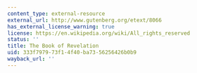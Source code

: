 ```yaml
---
content_type: external-resource
external_url: http://www.gutenberg.org/etext/8066
has_external_license_warning: true
license: https://en.wikipedia.org/wiki/All_rights_reserved
status: ''
title: The Book of Revelation
uid: 333f7979-73f1-4f40-ba73-56256426b0b9
wayback_url: ''
---
```

